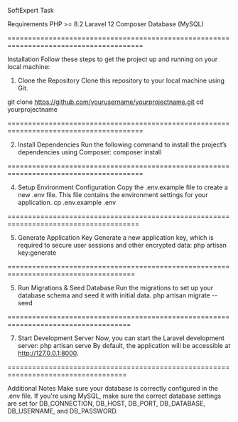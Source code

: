 SoftExpert Task

Requirements
PHP >= 8.2
Laravel 12
Composer
Database (MySQL)

=======================================================================================

Installation
Follow these steps to get the project up and running on your local machine:

1. Clone the Repository
Clone this repository to your local machine using Git.

git clone https://github.com/yourusername/yourprojectname.git
cd yourprojectname

=======================================================================================

2. Install Dependencies
Run the following command to install the project’s dependencies using Composer:
composer install

=======================================================================================

4. Setup Environment Configuration
Copy the .env.example file to create a new .env file. This file contains the environment settings for your application.
cp .env.example .env

======================================================================================

5. Generate Application Key
Generate a new application key, which is required to secure user sessions and other encrypted data:
php artisan key:generate

=====================================================================================

5. Run Migrations & Seed Database
Run the migrations to set up your database schema and seed it with initial data.
php artisan migrate --seed

====================================================================================

7. Start Development Server
Now, you can start the Laravel development server:
php artisan serve
By default, the application will be accessible at http://127.0.0.1:8000.

===================================================================================

Additional Notes
Make sure your database is correctly configured in the .env file.
If you're using MySQL, make sure the correct database settings are set for DB_CONNECTION, DB_HOST, DB_PORT, DB_DATABASE, DB_USERNAME, and DB_PASSWORD.

